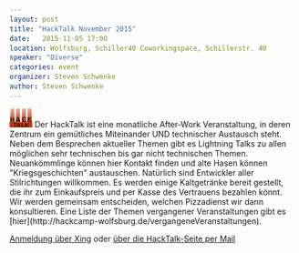 ```yaml
---
layout: post
title: "HackTalk November 2015"
date:   2015-11-05 17:00
location: Wolfsburg, Schiller40 Coworkingspace, Schillerstr. 40
speaker: "Diverse" 
categories: event
organizer: Steven Schwenke
author: Steven Schwenke
---
```

<img src="/assets/HackTalk_logo_small.png" class="speaker" />
Der HackTalk ist eine monatliche After-Work Veranstaltung, in deren Zentrum ein gemütliches Miteinander UND technischer Austausch steht. Neben dem Besprechen aktueller Themen gibt es Lightning Talks zu allen möglichen sehr technischen bis gar nicht technischen Themen. Neuankömmlinge können hier Kontakt finden und alte Hasen können "Kriegsgeschichten" austauschen. Natürlich sind Entwickler aller Stilrichtungen willkommen. Es werden einige Kaltgetränke bereit gestellt, die ihr zum Einkaufspreis und per Kasse des Vertrauens bezahlen könnt. Wir werden gemeinsam entscheiden, welchen Pizzadienst wir dann konsultieren. Eine Liste der Themen vergangener Veranstaltungen gibt es [hier](http://hackcamp-wolfsburg.de/vergangeneVeranstaltungen).

[Anmeldung über Xing](https://www.xing.com/events/hacktalk-wolfsburg-1607083) oder [über die HackTalk-Seite per Mail](http://hackcamp-wolfsburg.de/kontaktUndAnmeldung) 